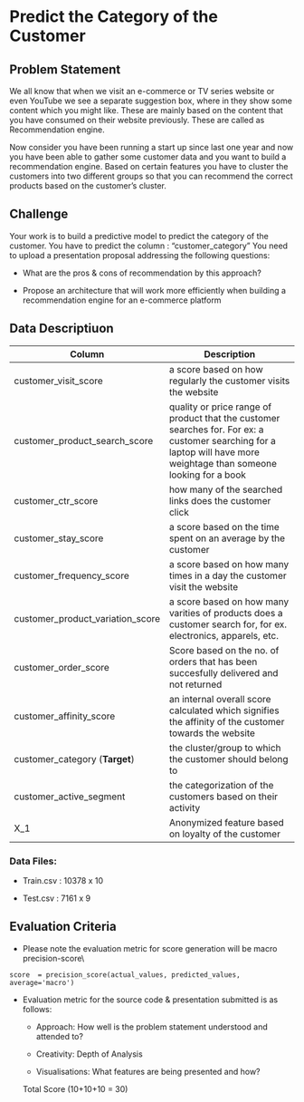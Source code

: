 # Predict the Category of the Customer

## Problem Statement
We all know that when we visit an e-commerce or TV series website or even YouTube we see a separate suggestion box, where in they show some content which you might like. These are mainly based on the content that you have consumed on their website previously. These are called as Recommendation engine. 

Now consider you have been running a start up since last one year and now you have been able to gather some customer data and you want to build a recommendation engine. Based on certain features you have to cluster the customers into two different groups so that you can recommend the correct products based on the customer’s cluster.

## Challenge
Your work is to build a predictive model to predict the category of the customer. You have to predict the column : “customer_category”
You need to upload a presentation proposal addressing the following questions:
- What are the pros & cons of recommendation by this approach?

- Propose an architecture that will work more efficiently when building a recommendation engine for an e-commerce platform

## Data Descriptiuon

Column | Description |
------ | ----------- |
customer_visit_score | a score based on how regularly the customer visits the website |
customer_product_search_score | quality or price range of product that the customer searches for. For ex: a customer searching for a laptop will have more weightage than someone looking for a book |
customer_ctr_score	| how many of the searched links does the customer click|
customer_stay_score	 | a score based on the time spent on an average by the customer |
customer_frequency_score | a score based on how many times in a day the customer visit the website
customer_product_variation_score |	a score based on how many varities of products does a customer search for, for ex. electronics, apparels, etc.|
customer_order_score	| Score based on the no. of orders that has been succesfully delivered and not returned
customer_affinity_score	| an internal overall score calculated which signifies the affinity of the customer towards the website |
customer_category	(**Target**)| the cluster/group to which the customer should belong to |
customer_active_segment | the categorization of the customers based on their activity |
X_1 |	Anonymized feature based on loyalty of the customer |

### Data Files:

- Train.csv : 10378 x 10

- Test.csv : 7161 x 9

## Evaluation Criteria
- Please note the evaluation metric for score generation will be macro precision-score\
```
score  = precision_score(actual_values, predicted_values, average='macro')
```
- Evaluation metric for the source code & presentation submitted is as follows:

    - Approach: How well is the problem statement understood and attended to?

    - Creativity: Depth of Analysis

    - Visualisations: What features are being presented and how?

    Total Score (10+10+10 = 30)

